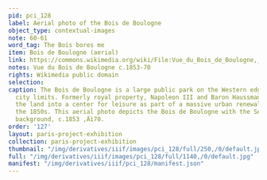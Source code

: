 ```yaml
---
pid: pci_128
label: Aerial photo of the Bois de Boulogne
object_type: contextual-images
note: 60-61
word_tag: The Bois bores me
item: Bois de Boulogne (aerial)
link: https://commons.wikimedia.org/wiki/File:Vue_du_Bois_de_Boulogne,_ca._1853%E2%80%9370.jpg
notes: Vue du Bois de Boulogne c.1853-70
rights: Wikimedia public domain
selection: 
caption: The Bois de Boulogne is a large public park on the Western edge of Paris's
  city limits. Formerly royal property, Napoleon III and Baron Haussman transformed
  the land into a center for leisure as part of a massive urban renewal program in
  the 1850s. This aerial photo depicts the Bois de Boulogne with the Seine in the
  background, c.1853 ‚Äì70.
order: '127'
layout: paris-project-exhibition
collection: paris-project-exhibition
thumbnail: "/img/derivatives/iiif/images/pci_128/full/250,/0/default.jpg"
full: "/img/derivatives/iiif/images/pci_128/full/1140,/0/default.jpg"
manifest: "/img/derivatives/iiif/pci_128/manifest.json"
---
```

